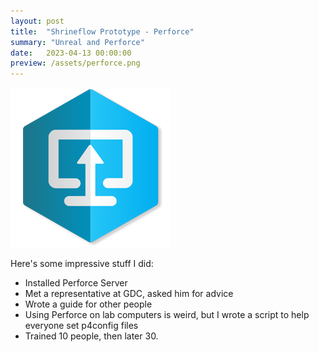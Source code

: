 ```yaml
---
layout: post
title:  "Shrineflow Prototype - Perforce"
summary: "Unreal and Perforce"
date:   2023-04-13 00:00:00
preview: /assets/perforce.png
---
```


![Picture 1](/assets/perforce.png)

Here's some impressive stuff I did:

* Installed Perforce Server
* Met a representative at GDC, asked him for advice 
* Wrote a guide for other people
* Using Perforce on lab computers is weird, but I wrote a script to help everyone set p4config files
* Trained 10 people, then later 30.
